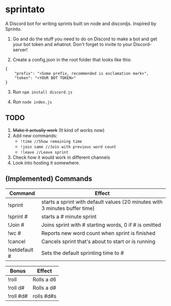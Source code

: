 # sprintato

A Discord bot for writing sprints built on node and discordjs. Inspired by Sprinto.

1. Go and do the stuff you need to do on Discord to make a bot and get your bot token and whatnot. Don't forget to invite to your Discord-server!

2. Create a config.json in the root folder that looks like this:

```
{
    "prefix": "<Some prefix, recommended is exclamation mark>",
    "token": "<YOUR BOT TOKEN>"
}
```

3. Run
   `npm install discord.js`

4. Run
   `node index.js`

## TODO

1. ~~Make it actually work~~ (It kind of works now)
2. Add new commands:
   - `!time //Show remaining time`
   - `!join same //Join with previous word count`
   - `!leave //Leave sprint`
3. Check how it would work in different channels
4. Look into hosting it somewhere.

## (Implemented) Commands

| Command       | Effect                                                                      |
| ------------- | --------------------------------------------------------------------------- |
| !sprint       | starts a sprint with default values (20 minutes with 3 minutes buffer time) |
| !sprint #     | starts a # minute sprint                                                    |
| !Join #       | Joins sprint with # starting words, 0 if # is omitted                       |
| !wc #         | Reports new word count when sprint is finished                              |
| !cancel       | Cancels sprint that's about to start or is running                          |
| !setdefault # | Sets the default sprinting time to #                                        |

| Bonus     | Effect     |
| --------- | ---------- |
| !roll     | Rolls a d6 |
| !roll d#  | Rolls a d# |
| !roll #d# | rolls #d#s |

